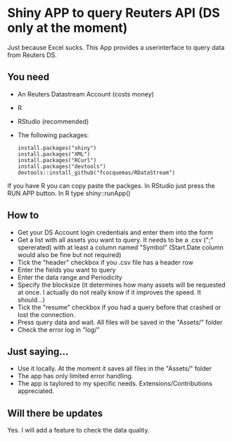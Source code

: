 # Shiny APP to query Reuters API (DS only at the moment)
Just because Excel sucks. This App provides a userinterface to query data from Reuters DS. 

## You need
* An Reuters Datastream Account (costs money)
* R
* RStudio (recommended)
* The following packages:
     
     ```
     install.packages("shiny")
     install.packages("XML")
     install.packages("RCurl")
     install.packages("devtools")
     devtools::install_github("fcocquemas/RDataStream")
     ```
     
If you have R you can copy paste the packges. In RStudio just press the RUN APP button. In R type shiny::runApp()

## How to

* Get your DS Account login credentials and enter them into the form
* Get a list with all assets you want to query. It needs to be a .csv (";" spererated) with at least a column named "Symbol" (Start.Date column would also be fine but not required)
* Tick the "header" checkbox if you .csv file has a header row
* Enter the fields you want to query
* Enter the data range and Periodicity
* Specify the blocksize (it determines how many assets will be requested at once. I actually do not really know if it improves the speed. It should...)
* Tick the "resume" checkbox if you had a query before that crashed or lost the connection. 
* Press query data and wait. All files will be saved in the "Assets/" folder
* Check the error log in "log/"

## Just saying...

* Use it locally. At the moment it saves all files in the "Assets/" folder
* The app has only limited error handling. 
* The app is taylored to my specific needs. Extensions/Contributions appreciated. 

## Will there be updates

Yes. I will add a feature to check the data quality.
